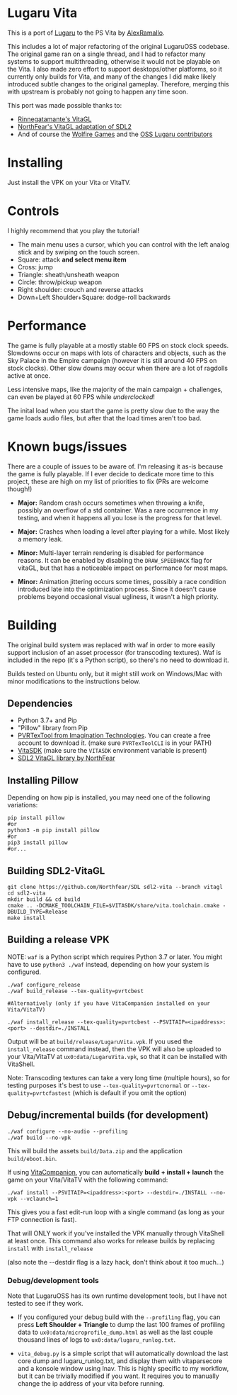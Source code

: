 # Lugaru Vita

This is a port of [Lugaru](https://osslugaru.gitlab.io/) to the PS Vita by [AlexRamallo](https://aramallo.com).

This includes a lot of major refactoring of the original LugaruOSS codebase. The original game ran on a single thread, and I had to refactor many systems to support multithreading, otherwise it would not be playable on the Vita. I also made zero effort to support desktops/other platforms, so it currently only builds for Vita, and many of the changes I did make likely introduced subtle changes to the original gameplay. Therefore, merging this with upstream is probably not going to happen any time soon.

This port was made possible thanks to:

* [Rinnegatamante's VitaGL](https://github.com/Rinnegatamante/vitaGL)
* [NorthFear's VitaGL adaptation of SDL2](https://github.com/Northfear/SDL/tree/vitagl)
* And of course the [Wolfire Games](wolfire.com) and the [OSS Lugaru contributors](AUTHORS)

# Installing

Just install the VPK on your Vita or VitaTV.

# Controls

I highly recommend that you play the tutorial!

* The main menu uses a cursor, which you can control with the left analog stick and by swiping on the touch screen.
* Square: attack **and select menu item**
* Cross: jump
* Triangle: sheath/unsheath weapon
* Circle: throw/pickup weapon
* Right shoulder: crouch and reverse attacks
* Down+Left Shoulder+Square: dodge-roll backwards

# Performance

The game is fully playable at a mostly stable 60 FPS on stock clock speeds. Slowdowns occur on maps with lots of characters and objects, such as the Sky Palace in the Empire campaign (however it is still around 40 FPS on stock clocks). Other slow downs may occur when there are a lot of ragdolls active at once.

Less intensive maps, like the majority of the main campaign + challenges, can even be played at 60 FPS while *underclocked*!

The inital load when you start the game is pretty slow due to the way the game loads audio files, but after that the load times aren't too bad.

# Known bugs/issues

There are a couple of issues to be aware of. I'm releasing it as-is because the game is fully playable. If I ever decide to dedicate more time to this project, these are high on my list of priorities to fix (PRs are welcome though!)

* **Major:** Random crash occurs sometimes when throwing a knife, possibly an overflow of a std container. Was a rare occurrence in my testing, and when it happens all you lose is the progress for that level.

* **Major:** Crashes when loading a level after playing for a while. Most likely a memory leak.

* **Minor:** Multi-layer terrain rendering is disabled for performance reasons. It can be enabled by disabling the `DRAW_SPEEDHACK` flag for vitaGL, but that has a noticeable impact on performance for most maps.

* **Minor:** Animation jittering occurs some times, possibly a race condition introduced late into the optimization process. Since it doesn't cause problems beyond occasional visual ugliness, it wasn't a high priority.

# Building

The original build system was replaced with waf in order to more easily support inclusion of an asset processor (for transcoding textures). Waf is included in the repo (it's a Python script), so there's no need to download it.

Builds tested on Ubuntu only, but it might still work on Windows/Mac with minor modifications to the instructions below.

## Dependencies

* Python 3.7+ and Pip
* "Pillow" library from Pip
* [PVRTexTool from Imagination Technologies](https://developer.imaginationtech.com/pvrtextool/). You can create a free account to download it. (make sure `PVRTexToolCLI` is in your PATH)
* [VitaSDK](https://vitasdk.org) (make sure the `VITASDK` environment variable is present)
* [SDL2 VitaGL library by NorthFear](https://github.com/Northfear/SDL/tree/vitagl)

## Installing Pillow

Depending on how pip is installed, you may need one of the following variations:

```
pip install pillow
#or
python3 -m pip install pillow
#or
pip3 install pillow
#or...
```

## Building SDL2-VitaGL

```
git clone https://github.com/Northfear/SDL sdl2-vita --branch vitagl
cd sdl2-vita
mkdir build && cd build
cmake .. -DCMAKE_TOOLCHAIN_FILE=$VITASDK/share/vita.toolchain.cmake -DBUILD_TYPE=Release
make install
```

## Building a release VPK

NOTE: `waf` is a Python script which requires Python 3.7 or later. You might have to use `python3 ./waf` instead, depending on how your system is configured.

```
./waf configure_release
./waf build_release --tex-quality=pvrtcbest

#Alternatively (only if you have VitaCompanion installed on your Vita/VitaTV)

./waf install_release --tex-quality=pvrtcbest --PSVITAIP=<ipaddress>:<port> --destdir=./INSTALL
```

Output will be at `build/release/LugaruVita.vpk`. If you used the `install_release` command instead, then the VPK will also be uploaded to your Vita/VitaTV at `ux0:data/LugaruVita.vpk`, so that it can be installed with VitaShell.

Note: Transcoding textures can take a very long time (multiple hours), so for testing purposes it's best to use `--tex-quality=pvrtcnormal` or `--tex-quality=pvrtcfastest` (which is default if you omit the option)

## Debug/incremental builds (for development)

```
./waf configure --no-audio --profiling
./waf build --no-vpk
```

This will build the assets `build/Data.zip` and the application `build/eboot.bin`.

If using [VitaCompanion](https://github.com/devnoname120/vitacompanion), you can automatically **build + install + launch** the game on your Vita/VitaTV with the following command:

```
./waf install --PSVITAIP=<ipaddress>:<port> --destdir=./INSTALL --no-vpk --vclaunch=1
```

This gives you a fast edit-run loop with a single command (as long as your FTP connection is fast). 

That will ONLY work if you've installed the VPK manually through VitaShell at least once. This command also works for release builds by replacing `install` with `install_release`

(also note the --destdir flag is a lazy hack, don't think about it too much...)

### Debug/development tools

Note that LugaruOSS has its own runtime development tools, but I have not tested to see if they work.

* If you configured your debug build with the `--profiling` flag, you can press **Left Shoulder + Triangle** to dump the last 100 frames of profiling data to `ux0:data/microprofile_dump.html` as well as the last couple thousand lines of logs to `ux0:data/lugaru_runlog.txt`.

* `vita_debug.py` is a simple script that will automatically download the last core dump and lugaru_runlog.txt, and display them with vitaparsecore and a konsole window using lnav. This is highly specific to my workflow, but it can be trivially modified if you want. It requires you to manually change the ip address of your vita before running.